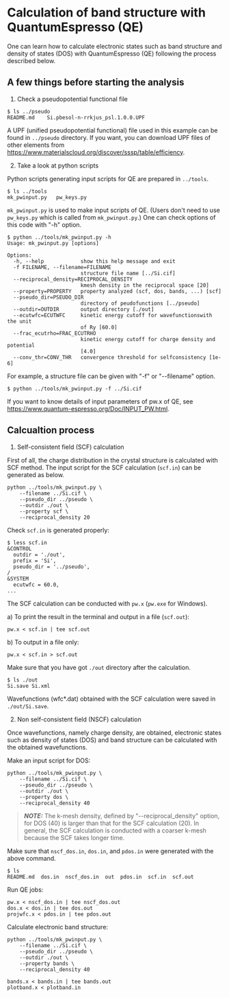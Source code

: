 Calculation of band structure with QuantumEspresso (QE)
========================================================

One can learn how to calculate electronic states such as band structure and density of states (DOS) 
with QuantumEspresso (QE) following the process described below.


A few things before starting the analysis 
------------------------------------------

1. Check a pseudopotential functional file

```
$ ls ../pseudo
README.md    Si.pbesol-n-rrkjus_psl.1.0.0.UPF
```

A UPF (unified pseudopotential functional) file used in this example can be found in ``../pseudo`` directory.
If you want, you can download UPF files of other elements from 
https://www.materialscloud.org/discover/sssp/table/efficiency.

2. Take a look at python scripts

Python scripts generating input scripts for QE are prepared in ``../tools``.

```
$ ls ../tools
mk_pwinput.py   pw_keys.py
```

``mk_pwinput.py`` is used to make input scripts of QE. 
(Users don't need to use ``pw_keys.py`` which is called from ``mk_pwinput.py``.)
One can check options of this code with "-h" option.

```
$ python ../tools/mk_pwinput.py -h
Usage: mk_pwinput.py [options]

Options:
  -h, --help            show this help message and exit
  -f FILENAME, --filename=FILENAME
                        structure file name [../Si.cif]
  --reciprocal_density=RECIPROCAL_DENSITY
                        kmesh density in the reciprocal space [20]
  --property=PROPERTY   property analyzed (scf, dos, bands, ...) [scf]
  --pseudo_dir=PSEUDO_DIR
                        directory of peudofunctions [../pseudo]
  --outdir=OUTDIR       output directory [./out]
  --ecutwfc=ECUTWFC     kinetic energy cutoff for wavefunctionswith the unit
                        of Ry [60.0]
  --frac_ecutrho=FRAC_ECUTRHO
                        kinetic energy cutoff for charge density and potential
                        [4.0]
  --conv_thr=CONV_THR   convergence threshold for selfconsistency [1e-6]
```

For example, a structure file can be given with "-f" or "--filename" option.

```
$ python ../tools/mk_pwinput.py -f ../Si.cif
```

If you want to know details of input parameters of pw.x of QE, see 
https://www.quantum-espresso.org/Doc/INPUT_PW.html.


Calcualtion process
--------------------

1. Self-consistent field (SCF) calculation

First of all, the charge distribution in the crystal structure is calculated with SCF method. 
The input script for the SCF calculation (``scf.in``) can be generated as below.

```
python ../tools/mk_pwinput.py \
    --filename ../Si.cif \
    --pseudo_dir ../pseudo \
    --outdir ./out \
    --property scf \
    --reciprocal_density 20 
```

Check ``scf.in`` is generated properly:

```
$ less scf.in
&CONTROL
  outdir = './out',
  prefix = 'Si',
  pseudo_dir = '../pseudo',
/
&SYSTEM
  ecutwfc = 60.0,
...
```

The SCF calculation can be conducted with ``pw.x`` (``pw.exe`` for Windows).

a) To print the result in the terminal and output in a file (``scf.out``):
```
pw.x < scf.in | tee scf.out
```

b) To output in a file only:
```
pw.x < scf.in > scf.out
```

Make sure that you have got ``./out`` directory after the calculation.

```
$ ls ./out
Si.save Si.xml
```

Wavefunctions (wfc\*.dat) obtained with the SCF calculation were saved in ``./out/Si.save``.


2. Non self-consistent field (NSCF) calculation

Once wavefunctions, namely charge density, are obtained,
electronic states such as density of states (DOS) and band structure
can be calculated with the obtained wavefunctions.

Make an input script for DOS:

```
python ../tools/mk_pwinput.py \
    --filename ../Si.cif \
    --pseudo_dir ../pseudo \
    --outdir ./out \
    --property dos \
    --reciprocal_density 40
```

> **_NOTE:_** 
The k-mesh density, defined by "--reciprocal_density" option, for DOS (40)
is larger than that for the SCF calculation (20). 
In general, the SCF calculation is conducted with a coarser k-mesh 
because the SCF takes longer time.

Make sure that ``nscf_dos.in``, ``dos.in``, and ``pdos.in`` were generated with the above command.

```
$ ls
README.md  dos.in  nscf_dos.in  out  pdos.in  scf.in  scf.out
```

Run QE jobs:

```
pw.x < nscf_dos.in | tee nscf_dos.out
dos.x < dos.in | tee dos.out
projwfc.x < pdos.in | tee pdos.out
```

Calculate electronic band structure:

```
python ../tools/mk_pwinput.py \
    --filename ../Si.cif \
    --pseudo_dir ../pseudo \
    --outdir ./out \
    --property bands \
    --reciprocal_density 40 

bands.x < bands.in | tee bands.out
plotband.x < plotband.in
```

